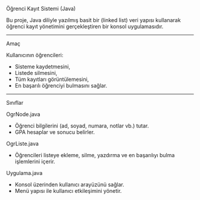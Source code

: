  Öğrenci Kayıt Sistemi (Java)

Bu proje, Java diliyle yazılmış basit bir (linked list) veri yapısı kullanarak öğrenci kayıt yönetimini gerçekleştiren bir konsol uygulamasıdır.

---

 Amaç

Kullanıcının öğrencileri:
- Sisteme kaydetmesini,
- Listede silmesini,
- Tüm kayıtları görüntülemesini,
- En başarılı öğrenciyi bulmasını sağlar.

---

Sınıflar

OgrNode.java
- Öğrenci bilgilerini (ad, soyad, numara, notlar vb.) tutar.
- GPA hesaplar ve sonucu belirler.

OgrListe.java
- Öğrencileri listeye ekleme, silme, yazdırma ve en başarılıyı bulma işlemlerini içerir.

Uygulama.java
- Konsol üzerinden kullanıcı arayüzünü sağlar.
- Menü yapısı ile kullanıcı etkileşimini yönetir.
